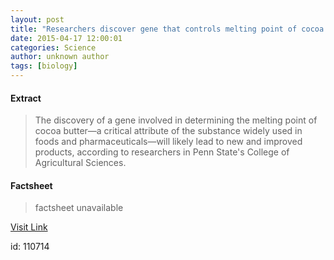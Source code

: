 ```yaml
---
layout: post
title: "Researchers discover gene that controls melting point of cocoa butter"
date: 2015-04-17 12:00:01
categories: Science
author: unknown author
tags: [biology]
---
```



#### Extract
>The discovery of a gene involved in determining the melting point of cocoa butter—a critical attribute of the substance widely used in foods and pharmaceuticals—will likely lead to new and improved products, according to researchers in Penn State's College of Agricultural Sciences.

#### Factsheet
>factsheet unavailable

[Visit Link](http://phys.org/news348475849.html)

id:  110714
